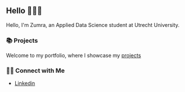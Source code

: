 ## Hello 🙋🏼‍♀️

Hello, I'm Zumra, an Applied Data Science student at Utrecht University.

### 📚 Projects

Welcome to my portfolio, where I showcase my [projects](https://github.com/zumrainci/portfolio-projects)

### 👋🏻 Connect with Me

- [Linkedin](https://www.linkedin.com/in/zumrainci/)
